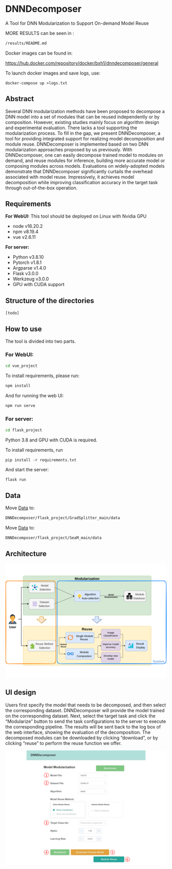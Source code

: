 # DNNDecomposer

A Tool for DNN Modularization to Support On-demand Model Reuse

MORE RESULTS can be seen in :

```bash
/results/README.md
```

Docker images can be found in:

https://hub.docker.com/repository/docker/bxh1/dnndecomposer/general

To launch docker images and save logs, use:

```bas
docker-compose up >logs.txt
```

## Abstract

Several DNN modularization methods have been proposed to decompose a DNN model into a set of modules that can be reused independently or by composition. However, existing studies mainly focus on algorithm design and experimental evaluation. There lacks a tool supporting the modularization process. To fill in the gap, we present DNNDecomposer, a tool for providing integrated support for realizing model decomposition and module reuse. DNNDecomposer is implemented based on two DNN modularization approaches proposed by us previously. With DNNDecomposer, one can easily decompose trained model to modules on demand, and reuse modules for inference, building more accurate model or composing modules across models. Evaluations on widely-adopted models demonstrate that DNNDecomposer significantly curtails the overhead associated with model reuse. Impressively, it achieves model decomposition while improving classification accuracy in the target task through out-of-the-box operation. 

## Requirements

**For WebUI:**
This tool should be deployed on Linux with Nvidia GPU

- node v16.20.2
- npm v8.19.4
- vue v2.6.11

**For server:**

- Python v3.8.10
- Pytorch v1.8.1
- Argparse v1.4.0
- Flask v3.0.0
- Werkzeug v3.0.0
- GPU with CUDA support

## Structure of the directories

```
[todo]
```

## How to use

The tool is divided into two parts.

###  For WebUI:

```bash
cd vue_project
```

To install requirements, please run:

```bash
npm install
```

And for running the web UI:

```bash
npm run serve
```

### For server:

```bash
cd flask_project
```

Python 3.8 and GPU with CUDA is required.

To install requirements, run

```ba
pip install -r requirements.txt
```

And start the server:

```ba
flask run
```

## Data

Move [Data](https://mega.nz/file/tX91ACpR#CSbQ2Xariha7_HLavE_6pKg4FoO5axOPemlv5J0JYwY) to:

```bash
DNNDecomposer/flask_project/GradSplitter_main/data
```

Move [Data](https://mega.nz/folder/ADMjESyC#LkCOzE0qVHs8DOXkN3l_WA) to:

```bash
DNNDecomposer/flask_project/SeaM_main/data
```

## Architecture

![image-20231024170713770](img/image-20231024170713770.png)

## UI design

Users first specify the model that needs to be decomposed, and then select the corresponding dataset. DNNDecomposer will provide the model trained on the corresponding dataset. Next, select the target task and click the “Modularize” button to send the task configurations to the server to execute the corresponding pipeline. The results will be sent back to the log box of the web interface, showing the evaluation of the decomposition. The decomposed modules can be downloaded by clicking “download”, or by clicking “reuse” to perform the reuse function we offer.

![image-20231024171105367](img/image-20231024171105367.png)

